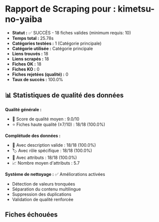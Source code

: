 # Rapport de Scraping pour : kimetsu-no-yaiba
- **Statut :** ✅ SUCCÈS - 18 fiches valides (minimum requis: 10)
- **Temps total :** 25.78s
- **Catégories testées :** 1 (Catégorie principale)
- **Catégorie utilisée :** Catégorie principale
- **Liens trouvés :** 18
- **Liens scrapés :** 18
- **Fiches OK :** 18
- **Fiches KO :** 0
- **Fiches rejetées (qualité) :** 0
- **Taux de succès :** 100.0%

## 📊 Statistiques de qualité des données

**Qualité générale :**
- 🎯 Score de qualité moyen : 9.0/10
- ⭐ Fiches haute qualité (≥7/10) : 18/18 (100.0%)

**Complétude des données :**
- 📝 Avec description valide : 18/18 (100.0%)
- 🏷️ Avec rôle spécifique : 18/18 (100.0%)
- 🔖 Avec attributs : 18/18 (100.0%)
- 📈 Nombre moyen d'attributs : 5.7

**Système de nettoyage :** ✅ Améliorations activées
- Détection de valeurs tronquées
- Séparation du contenu multilingue  
- Suppression des duplications
- Validation de qualité renforcée

## Fiches échouées
